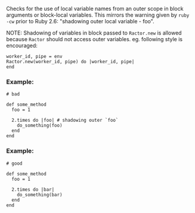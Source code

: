 Checks for the use of local variable names from an outer scope
in block arguments or block-local variables. This mirrors the warning
given by `ruby -cw` prior to Ruby 2.6:
"shadowing outer local variable - foo".

NOTE: Shadowing of variables in block passed to `Ractor.new` is allowed
because `Ractor` should not access outer variables.
eg. following style is encouraged:

    worker_id, pipe = env
    Ractor.new(worker_id, pipe) do |worker_id, pipe|
    end

### Example:

    # bad

    def some_method
      foo = 1

      2.times do |foo| # shadowing outer `foo`
        do_something(foo)
      end
    end

### Example:

    # good

    def some_method
      foo = 1

      2.times do |bar|
        do_something(bar)
      end
    end